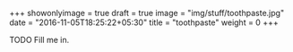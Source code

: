 +++
showonlyimage = true
draft = true
image = "img/stuff/toothpaste.jpg"
date = "2016-11-05T18:25:22+05:30"
title = "toothpaste"
weight = 0
+++

TODO Fill me in.

